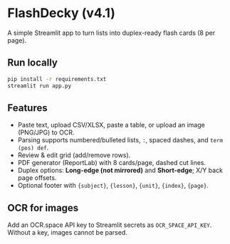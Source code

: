 
# FlashDecky (v4.1)

A simple Streamlit app to turn lists into duplex-ready flash cards (8 per page).

## Run locally

```bash
pip install -r requirements.txt
streamlit run app.py
```

## Features
- Paste text, upload CSV/XLSX, paste a table, or upload an image (PNG/JPG) to OCR.
- Parsing supports numbered/bulleted lists, `:`, spaced dashes, and `term (pos) def`.
- Review & edit grid (add/remove rows).
- PDF generator (ReportLab) with 8 cards/page, dashed cut lines.
- Duplex options: **Long-edge (not mirrored)** and **Short-edge**; X/Y back page offsets.
- Optional footer with `{subject}`, `{lesson}`, `{unit}`, `{index}`, `{page}`.

## OCR for images
Add an OCR.space API key to Streamlit secrets as `OCR_SPACE_API_KEY`. Without a key, images cannot be parsed.
